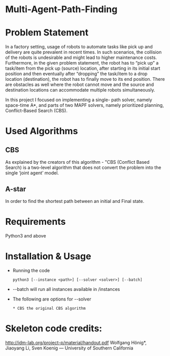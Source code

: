 # Multi-Agent-Path-Finding

# Problem Statement

In a factory setting, usage of robots to automate tasks like pick up and delivery are quite prevalent in recent times. In such scenarios, the collision of the robots is undesirable and might lead to higher maintenance costs. Furthermore, in the given problem statement, the robot has to “pick up” a task/item from the pick up (source) location, after starting in its initial start position and then eventually after “dropping” the task/item to a drop location (destination), the robot has to finally move to its end position. There are obstacles as well where the robot cannot move and the source and destination locations can accommodate multiple robots simultaneously.

In this project I focused on implementing a single- path solver, namely space-time A*, and parts of two MAPF solvers, namely prioritized planning, Conflict-Based Search (CBS).



# Used Algorithms

## CBS

As explained by the creators of this algorithm - "CBS (Conflict Based Search) is a two-level algorithm that does not convert the problem into the single ‘joint agent’ model. 

## A-star
In order to find the shortest path between an initial and Final state.



# Requirements

Python3 and above


# Installation & Usage

* Running the code

      python3 [--instance <path>] [--solver <solver>] [--batch]

* --batch will run all instances available in /instances
  
* The following are options for --solver

      * CBS the original CBS algorithm




# Skeleton code credits:
http://idm-lab.org/project-p/material/handout.pdf
Wolfgang Hönig*, Jiaoyang Li, Sven Koenig — University of Southern California


